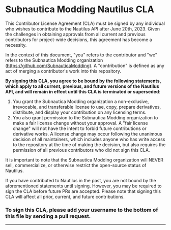 # Subnautica Modding Nautilus CLA

This Contributor License Agreement (CLA) must be signed by any individual who wishes to contribute to the Nautilus API after June 20th, 2023. Given the challenges in obtaining approvals from all current and previous contributors for project-wide decisions, this agreement has become a necessity.

In the context of this document, "you" refers to the contributor and "we" refers to the Subnautica Modding organization (<https://github.com/SubnauticaModding>).  A "contribution" is defined as any act of merging a contributor's work into this repository.

**By signing this CLA, you agree to be bound by the following statements, which apply to all current, previous, and future versions of the Nautilus API, and will remain in effect until this CLA is terminated or superseded**:

1. You grant the Subnautica Modding organization a non-exclusive, irrevocable, and transferable license to use, copy, prepare derivatives, distribute, and display your contribution on any licensing terms.
2. You also grant permission to the Subnautica Modding organization to make a fair license change without your approval. A "fair license change" will not have the intent to forbid future contributions or derivative works. A license change may occur following the unanimous decision of all maintainers, which includes anyone who has write access to the repository at the time of making the decision, but also requires the permission of all previous contributors who did not sign this CLA.

It is important to note that the Subnautica Modding organization will NEVER sell, commercialize, or otherwise restrict the open-source status of Nautilus.

If you have contributed to Nautilus in the past, you are not bound by the aforementioned statements until signing. However, you may be required to sign the CLA before future PRs are accepted. Please note that signing this CLA will affect all prior, current, and future contributions.

### To sign this CLA, please add your username to the bottom of this file by sending a pull request.

---
